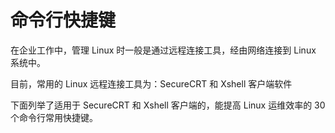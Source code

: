 # 命令行快捷键

在企业工作中，管理 Linux 时一般是通过远程连接工具，经由网络连接到 Linux 系统中。

目前，常用的 Linux 远程连接工具为：SecureCRT 和 Xshell 客户端软件

下面列举了适用于 SecureCRT 和 Xshell 客户端的，能提高 Linux 运维效率的 30 个命令行常用快捷键。

